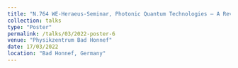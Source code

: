 ```yaml
---
title: "N.764 WE-Heraeus-Seminar, Photonic Quantum Technologies – A Revolution in Communication, Sensing, and Metrology"
collection: talks
type: "Poster"
permalink: /talks/03/2022-poster-6
venue: "Physikzentrum Bad Honnef"
date: 17/03/2022
location: "Bad Honnef, Germany"
---
```

